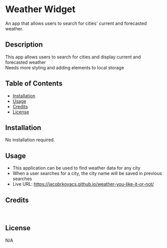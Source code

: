 # Weather Widget
An app that allows users to search for cities' current and forecasted weather.<br>

## Description
This app allows users to search for cities and display current and forecasted weather <br>
Needs more styling and adding elements to local storage <br>

## Table of Contents
- [Installation](#installation)<br>
- [Usage](#usage)<br>
- [Credits](#credits)<br>
- [License](#license)<br>

## Installation
No installation required.<br>

## Usage
- This application can be used to find weather data for any city<br>
- When a user searches for a city, the city name will be saved in previous searches<br>
- Live URL: https://jacobrkovacs.github.io/weather-you-like-it-or-not/

## Credits
<br>

## License
N/A